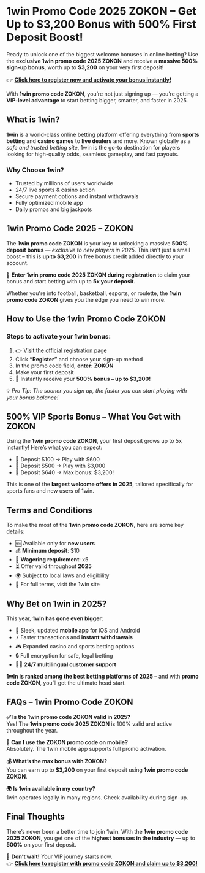 <h1>1win Promo Code 2025 ZOKON – Get Up to $3,200 Bonus with 500% First Deposit Boost!</h1>

<p>Ready to unlock one of the biggest welcome bonuses in online betting? Use the <strong>exclusive 1win promo code 2025 ZOKON</strong> and receive a <strong>massive 500% sign-up bonus</strong>, worth up to <strong>$3,200</strong> on your very first deposit!</p>

<p>👉 <a href="https://1weaou.life/?p=wj23" target="_blank"><strong>Click here to register now and activate your bonus instantly!</strong></a></p>

<p>With <strong>1win promo code ZOKON</strong>, you’re not just signing up — you’re getting a <strong>VIP-level advantage</strong> to start betting bigger, smarter, and faster in 2025.</p>

<h2>What is 1win?</h2>

<p><strong>1win</strong> is a world-class online betting platform offering everything from <strong>sports betting</strong> and <strong>casino games</strong> to <strong>live dealers</strong> and more. Known globally as a <em>safe and trusted betting site</em>, 1win is the go-to destination for players looking for high-quality odds, seamless gameplay, and fast payouts.</p>

<h3>Why Choose 1win?</h3>
<ul>
<li>Trusted by millions of users worldwide</li>
<li>24/7 live sports &amp; casino action</li>
<li>Secure payment options and instant withdrawals</li>
<li>Fully optimized mobile app</li>
<li>Daily promos and big jackpots</li>
</ul>

<h2>1win Promo Code 2025 – ZOKON</h2>

<p>The <strong>1win promo code ZOKON</strong> is your key to unlocking a massive <strong>500% deposit bonus</strong> — <em>exclusive to new players in 2025</em>. This isn't just a small boost – this is <strong>up to $3,200</strong> in free bonus credit added directly to your account.</p>

<p>🎁 <strong>Enter 1win promo code 2025 ZOKON during registration</strong> to claim your bonus and start betting with up to <strong>5x your deposit</strong>.</p>

<p>Whether you're into football, basketball, esports, or roulette, the <strong>1win promo code ZOKON</strong> gives you the edge you need to win more.</p>

<h2>How to Use the 1win Promo Code ZOKON</h2>

<h3>Steps to activate your 1win bonus:</h3>
<ol>
<li>👉 <a href="https://1weaou.life/?p=wj23" target="_blank">Visit the official registration page</a></li>
<li>Click <strong>“Register”</strong> and choose your sign-up method</li>
<li>In the promo code field, <strong>enter: ZOKON</strong></li>
<li>Make your first deposit</li>
<li>🎉 Instantly receive your <strong>500% bonus – up to $3,200!</strong></li>
</ol>

<p>💡 <em>Pro Tip: The sooner you sign up, the faster you can start playing with your bonus balance!</em></p>

<h2>500% VIP Sports Bonus – What You Get with ZOKON</h2>

<p>Using the <strong>1win promo code ZOKON</strong>, your first deposit grows up to 5x instantly! Here’s what you can expect:</p>

<ul>
<li>💸 Deposit $100 → Play with $600</li>
<li>💸 Deposit $500 → Play with $3,000</li>
<li>💸 Deposit $640 → Max bonus: $3,200!</li>
</ul>

<p>This is one of the <strong>largest welcome offers in 2025</strong>, tailored specifically for sports fans and new users of 1win.</p>

<h2>Terms and Conditions</h2>

<p>To make the most of the <strong>1win promo code ZOKON</strong>, here are some key details:</p>
<ul>
<li>🆕 Available only for <strong>new users</strong></li>
<li>💰 <strong>Minimum deposit</strong>: $10</li>
<li>🔁 <strong>Wagering requirement</strong>: x5</li>
<li>⏳ Offer valid throughout <strong>2025</strong></li>
<li>🌍 Subject to local laws and eligibility</li>
<li>📜 For full terms, visit the 1win site</li>
</ul>

<h2>Why Bet on 1win in 2025?</h2>

<p>This year, <strong>1win has gone even bigger</strong>:</p>
<ul>
<li>📱 Sleek, updated <strong>mobile app</strong> for iOS and Android</li>
<li>⚡ Faster transactions and <strong>instant withdrawals</strong></li>
<li>🎮 Expanded casino and sports betting options</li>
<li>🔒 Full encryption for safe, legal betting</li>
<li>🧑‍💼 <strong>24/7 multilingual customer support</strong></li>
</ul>

<p><strong>1win is ranked among the best betting platforms of 2025</strong> – and with <strong>promo code ZOKON</strong>, you’ll get the ultimate head start.</p>

<h2>FAQs – 1win Promo Code ZOKON</h2>

<p><strong>✅ Is the 1win promo code ZOKON valid in 2025?</strong><br>
Yes! The <strong>1win promo code 2025 ZOKON</strong> is 100% valid and active throughout the year.</p>

<p><strong>📱 Can I use the ZOKON promo code on mobile?</strong><br>
Absolutely. The 1win mobile app supports full promo activation.</p>

<p><strong>💰 What’s the max bonus with ZOKON?</strong><br>
You can earn up to <strong>$3,200</strong> on your first deposit using <strong>1win promo code ZOKON</strong>.</p>

<p><strong>🌍 Is 1win available in my country?</strong><br>
1win operates legally in many regions. Check availability during sign-up.</p>

<h2>Final Thoughts</h2>

<p>There’s never been a better time to join <strong>1win</strong>. With the <strong>1win promo code 2025 ZOKON</strong>, you get one of the <strong>highest bonuses in the industry</strong> — up to <strong>500%</strong> on your first deposit.</p>

<p>🎯 <strong>Don’t wait!</strong> Your VIP journey starts now.<br>
👉 <a href="https://1weaou.life/?p=wj23" target="_blank"><strong>Click here to register with promo code ZOKON and claim up to $3,200!</strong></a></p>
